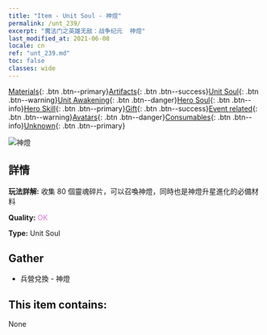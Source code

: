 ```yaml
---
title: "Item - Unit Soul - 神燈"
permalink: /unt_239/
excerpt: "魔法门之英雄无敌：战争纪元  神燈"
last_modified_at: 2021-06-08
locale: cn
ref: "unt_239.md"
toc: false
classes: wide
---
```

 [Materials](/ItemsCN/){: .btn .btn--primary}[Artifacts](/ItemsCN/Artifacts/){: .btn .btn--success}[Unit Soul](/ItemsCN/UnitSoul/){: .btn .btn--warning}[Unit Awakening](/ItemsCN/UnitAwakening/){: .btn .btn--danger}[Hero Soul](/ItemsCN/HeroSoul/){: .btn .btn--info}[Hero Skill](/ItemsCN/HeroSkill/){: .btn .btn--primary}[Gift](/ItemsCN/Gift/){: .btn .btn--success}[Event related](/ItemsCN/Events/){: .btn .btn--warning}[Avatars](/ItemsCN/Avatars/){: .btn .btn--danger}[Consumables](/ItemsCN/Consumables/){: .btn .btn--info}[Unknown](/ItemsCN/Unknown/){: .btn .btn--primary}

 ![神燈](/images/u/ti_shenguai.jpg)

## 詳情
 **玩法詳解:** 收集 80 個靈魂碎片，可以召喚神燈，同時也是神燈升星進化的必備材料

 **Quality:** <span style="color: #DA70D6">OK</span>

 **Type:** Unit Soul

## Gather

*    兵營兌換 - 神燈 

## This item contains:

  None


